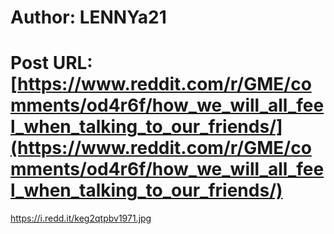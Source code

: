 # Author: LENNYa21
# Post URL: [https://www.reddit.com/r/GME/comments/od4r6f/how_we_will_all_feel_when_talking_to_our_friends/](https://www.reddit.com/r/GME/comments/od4r6f/how_we_will_all_feel_when_talking_to_our_friends/)


https://i.redd.it/keg2qtpbv1971.jpg